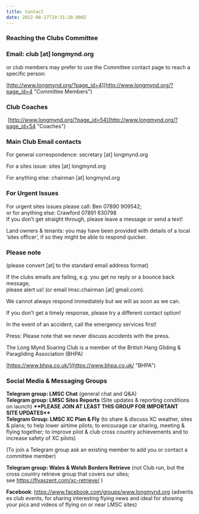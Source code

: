 ```yaml
---
title: Contact
date: 2022-08-17T19:31:20.000Z
---
```

### Reaching the Clubs Committee

### Email: club \[at] longmynd.org

or club members may prefer to use the Committee contact page to reach a specific person:

[http://www.longmynd.org/?page_id=4](http://www.longmynd.org/?page_id=4 "Committee Members")

### **Club Coaches**

 [http://www.longmynd.org/?page_id=54](http://www.longmynd.org/?page_id=54 "Coaches")

### Main Club Email contacts

For general correspondence: secretary \[at] longmynd.org

For a sites issue: sites \[at] longmynd.org

For anything else: chairman \[at] longmynd.org

### **For Urgent Issues**

For urgent sites issues please call: Ben 07890 909542;\
or for anything else: Crawford 07891 630798\
If you don’t get straight through, please leave a message or send a text!

Land owners & tenants: you may have been provided with details of a local\
‘sites officer’, if so they might be able to respond quicker.

### **Please note**

(please convert \[at] to the standard email address format)

If the clubs emails are failing, e.g. you get no reply or a bounce back message,\
please alert us! (or email lmsc.chairman \[at] gmail.com).

We cannot always respond immediately but we will as soon as we can.

If you don’t get a timely response, please try a different contact option!

In the event of an accident, call the emergency services first!

Press: Please note that we never discuss accidents with the press.

The Long Mynd Soaring Club is a member of the British Hang Gliding & Paragliding Association (BHPA)

[https://www.bhpa.co.uk/](https://www.bhpa.co.uk/ "BHPA")

### **Social Media & Messaging Groups**

**Telegram group: LMSC Chat** (general chat and Q&A)\
**Telegram group: LMSC Sites Reports** (Site updates & reporting conditions on launch) **\*\*PLEASE JOIN AT LEAST THIS GROUP FOR IMPORTANT SITE UPDATES\*\***\
**Telegram Group: LMSC XC Plan & Fly** (to share & discuss XC weather, sites & plans; to help lower airtime pilots; to encourage car sharing, meeting & flying together; to improve pilot & club cross country achievements and to increase safety of XC pilots)

(To join a Telegram group ask an existing member to add you or contact a committee member)

**Telegram group: Wales & Welsh Borders Retrieve** (not Club run, but the cross country retrieve group that covers our sites; see <https://flyaszent.com/xc-retrieve/> )

**Facebook**: <https://www.facebook.com/groups/www.longmynd.org> (advertises club events, for sharing interesting flying news and ideal for showing your pics and videos of flying on or near LMSC sites)
